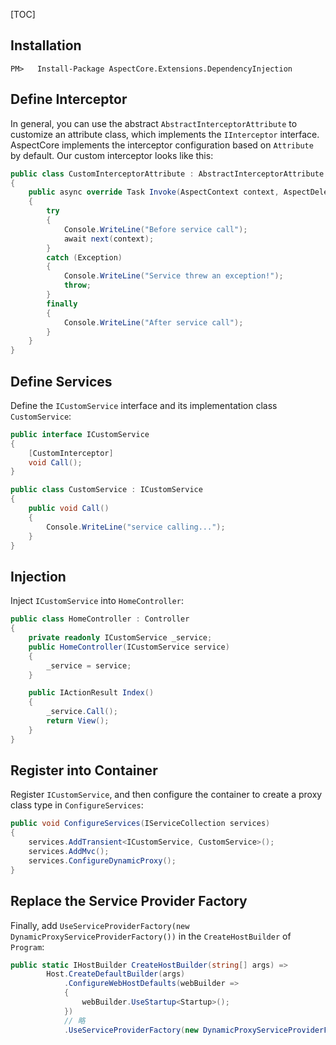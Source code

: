 [TOC]

## Installation


  ```shell
  PM>   Install-Package AspectCore.Extensions.DependencyInjection
  ```

## Define Interceptor

In general, you can use the abstract `AbstractInterceptorAttribute` to customize an attribute class, which implements the `IInterceptor` interface. AspectCore implements the interceptor configuration based on `Attribute` by default. Our custom interceptor looks like this:

  ```csharp
  public class CustomInterceptorAttribute : AbstractInterceptorAttribute 
  {
      public async override Task Invoke(AspectContext context, AspectDelegate next)
      {
          try
          {
              Console.WriteLine("Before service call");
              await next(context);
          }
          catch (Exception)
          {
              Console.WriteLine("Service threw an exception!");
              throw;
          }
          finally
          {
              Console.WriteLine("After service call");
          }
      }
  }
  ```

## Define Services

Define the `ICustomService` interface and its implementation class `CustomService`:

  ```csharp
  public interface ICustomService
  {
      [CustomInterceptor]
      void Call();
  }
  
  public class CustomService : ICustomService
  {
      public void Call()
      {
          Console.WriteLine("service calling...");
      }
  }
  ```

## Injection

Inject `ICustomService` into `HomeController`:

  ```csharp
  public class HomeController : Controller
  {
      private readonly ICustomService _service;
      public HomeController(ICustomService service)
      {
          _service = service;
      }
  
      public IActionResult Index()
      {
          _service.Call();
          return View();
      }
  }
  ```

## Register into Container

Register `ICustomService`, and then configure the container to create a proxy class type in `ConfigureServices`:

  ```csharp
  public void ConfigureServices(IServiceCollection services)
  {
      services.AddTransient<ICustomService, CustomService>();
      services.AddMvc();
      services.ConfigureDynamicProxy();
  }
  ```

## Replace the Service Provider Factory

Finally, add `UseServiceProviderFactory(new DynamicProxyServiceProviderFactory())` in the `CreateHostBuilder` of `Program`:

  ```csharp
  public static IHostBuilder CreateHostBuilder(string[] args) =>
          Host.CreateDefaultBuilder(args)
              .ConfigureWebHostDefaults(webBuilder =>
              {
                  webBuilder.UseStartup<Startup>();
              })
              // 略
              .UseServiceProviderFactory(new DynamicProxyServiceProviderFactory());
  ```
